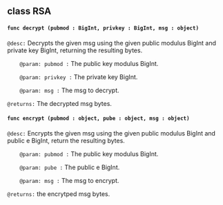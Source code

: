 ## class RSA

#### ```func decrypt (pubmod : BigInt, privkey : BigInt, msg : object)```


```@desc:``` Decrypts the given msg using the given public modulus BigInt and private key BigInt, returning the resulting bytes.

```    @param: pubmod :``` The public key modulus BigInt.

```    @param: privkey :``` The private key BigInt.

```    @param: msg :``` The msg to decrypt.

```@returns:``` The decrypted msg bytes.

#### ```func encrypt (pubmod : object, pube : object, msg : object)```


```@desc:``` Encrypts the given msg using the given public modulus BigInt and public e BigInt, return the resulting bytes.

```    @param: pubmod :``` The public key modulus BigInt.

```    @param: pube :``` The public e BigInt.

```    @param: msg :``` The msg to encrypt.

```@returns:``` the encrytped msg bytes.


